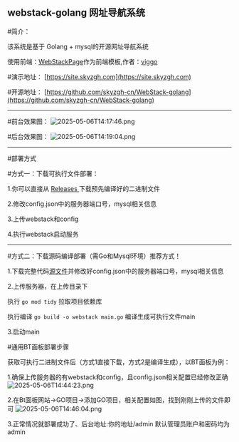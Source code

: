  **webstack-golang 网址导航系统**
----------
#简介：

该系统是基于 Golang + mysql的开源网址导航系统

使用前端：[WebStackPage](https://github.com/WebStackPage/WebStackPage.github.io)作为前端模板,作者：[viggo](https://www.viggoz.com/)

#演示地址：
[https://site.skyzgh.com](https://site.skyzgh.com)

#开源地址：
[https://github.com/skyzgh-cn/WebStack-golang](https://github.com/skyzgh-cn/WebStack-golang)

----------


#前台效果图：
![2025-05-06T14:17:46.png][1]

#后台效果图：
![2025-05-06T14:19:04.png][2]


----------
#部署方式

#方式一：下载可执行文件部署：

1.你可以直接从 [Releases ](https://github.com/skyzgh-cn/WebStack-golang/releases)下载预先编译好的二进制文件

2.修改config.json中的服务器端口号，mysql相关信息

3.上传webstack和config

4.执行webstack启动服务


----------


#方式二：下载源码编译部署（需Go和Mysql环境）推荐方式！

1.下载完整代码[源文件](https://github.com/skyzgh-cn/WebStack-golang/archive/refs/tags/v1.0.0.zip)并修改好config.json中的服务器端口号，mysql相关信息

2.上传服务器，在上传目录下

 执行 `go mod tidy` 拉取项目依赖库
 
执行编译 `go build -o webstack main.go` 编译生成可执行文件main

3.启动main

#通用BT面板部署步骤

获取可执行二进制文件后（方式1直接下载，方式2是编译生成），以BT面板为例：

1.确保上传服务器的有webstack和config，且config.json相关配置已经修改正确
![2025-05-06T14:44:23.png][3]

2.在Bt面板网站->GO项目->添加GO项目，相关配置如图，找到刚刚上传的文件即可
![2025-05-06T14:46:04.png][4]

3.正常情况就部署成功了、后台地址:你的地址/admin 默认管理员账户和密码均为admin


  [1]: https://blog.skyzgh.com/usr/uploads/2025/05/1645397260.png
  [2]: https://blog.skyzgh.com/usr/uploads/2025/05/3665417208.png
  [3]: https://blog.skyzgh.com/usr/uploads/2025/05/1055621062.png
  [4]: https://blog.skyzgh.com/usr/uploads/2025/05/31828951.png
